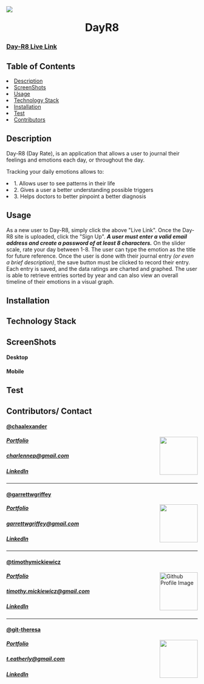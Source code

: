 <img align="left" src= "https://img.shields.io/badge/License-MIT-green">

<h1 align= "center">DayR8</h1> 

<h3><a href= "https://dayr8.herokuapp.com/">Day-R8 Live Link</a></h3>  

## **Table of Contents**
<li><a href="#description">Description</a></li>  
<li><a href="#screen">ScreenShots</a></li> 
<li><a href="#usage">Usage</a></li> 

<li><a href="#tech">Technology Stack</a></li> 
<li><a href="#installation">Installation</a></li> 
<li><a href="#test">Test</a></li>

<li><a href="#contributors">Contributors</a></li>


<h2 id="description"> Description </h2>
<p>Day-R8 (Day Rate), is an application that allows a user to journal their feelings and emotions each day, or throughout the day.</p>
<p>Tracking your daily emotions allows to:</p>
<li>1. Allows user to see patterns in their life</li>
<li>2. Gives a user a better understanding possible triggers</li>
<li>3. Helps doctors to better pinpoint a better diagnosis</li>



## **Usage**  
As a new user to Day-R8, simply click the above "Live Link". Once the Day-R8 site is uploaded, click the "Sign Up".
**_A user must enter a valid email address and create a password of at least 8 characters._**
 On the slider scale, rate your day between 1-8. The user can type the emotion as the title for future reference. 
 Once the user is done with their journal entry _(or even a brief description)_, the save button must be clicked to record their entry.
 Each entry is saved, and the data ratings are charted and graphed. 
 The user is able to retrieve entries sorted by year and can also view an overall timeline of their emotions in a visual graph.

<h2 id="installation"> Installation </h2>


<h2 id="tech"> Technology Stack </h2>          
<!-- <ul>
<li></li>
<li></li>
<li></li>
<li></li>
<li></li>
<li></li>
<li></li>
<li></li>
<li></li>
<li></li>
<li></li>
<li></li>
</ul>           -->

<h2 id="screen"> ScreenShots </h2>
<h4> Desktop </h4>
<!-- <img src= "" > -->
<!-- <img src= "" > -->
<!-- <img src= ""> -->
<!-- <img src= ""> -->
<!-- <img src= "" > -->
<h4> Mobile </h4>
<!-- <img width="200" height="350" src= ""> -->
<!-- <img width="200" height="350" src= ""> -->
<!-- <img width="200" height="350" src= ""> -->
<!-- <img width="200" height="350" src= ""> -->
<!-- <img width="200" height="350" src= ""> -->
<h2 id="test"> Test </h2>
<!-- <img width="600" height="350" src= "p" > -->

<h2 id="contributors"> Contributors/ Contact</h2>
<h4><a href= "https://github.com/chaalexander">@chaalexander</a></h4>
<img align="right" width="100" height="100" src="https://avatars1.githubusercontent.com/u/59755481?v=4">
<h5><a href= "https://chaalexander.github.io/">Portfolio</a></h5>  
<h5><a href= "mailto:charlennep@gmail.com">charlennep@gmail.com</a></h5>       
<h5><a href= "https://www.linkedin.com/in/cha-alexander">LinkedIn</a></h5>
<hr>

<h4><a href= "https://github.com/garrettwgriffey">@garrettwgriffey</a></h4>
<img align="right" width="100" height="100" src="https://avatars3.githubusercontent.com/u/59263270?s=460&u=7da066a2bf0257c5c5cc01e104c1ac1b76ed93b6&v=4">
<h5><a href= "https://garrettwgriffey.github.io/">Portfolio</a></h5>  
<h5><a href= "mailto:garrettwgriffey@gmail.com">garrettwgriffey@gmail.com</a></h5>       
<h5><a href= "https://www.linkedin.com/in/garrettwgriffey/">LinkedIn</a></h5>
<hr>

<h4><a href= "https://github.com/timothymickiewicz">@timothymickiewicz</a></h4>
<img align="right" width="100" height="100" src="https://avatars3.githubusercontent.com/u/58575568?s=460&u=e0c95a7868c9b618cec0181a153e0e5f25cd2d25&v=4" alt="Github Profile Image">
<h5><a href= "https://timothymickiewicz.github.io/">Portfolio</a></h5>  
<h5><a href= "mailto:timothy.mickiewicz@gmail.com">timothy.mickiewicz@gmail.com</a></h5>       
<h5><a href= "https://www.linkedin.com/in/timothymickiewicz1995/">LinkedIn</a></h5>
<hr>

<h4><a href= "https://github.com/git-theresa">@git-theresa</a></h4>
<img align="right" width="100" height="100" src="https://avatars2.githubusercontent.com/u/57425164?v=4">
<h5><a href= "https://git-theresa.github.io/Portfolio/">Portfolio</a></h5>  
<h5><a href= "mailto:t.eatherly@gmail.com">t.eatherly@gmail.com</a></h5>       
<h5><a href= "https://www.linkedin.com/in/theresa-eatherly-4362b14a/">LinkedIn</a></h5>
